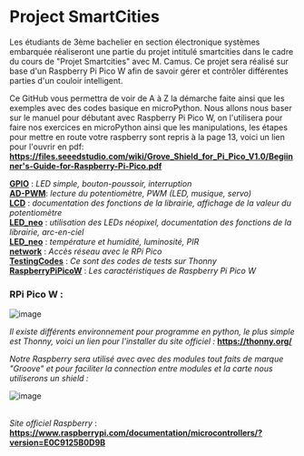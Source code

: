 # Project SmartCities

Les étudiants de 3ème bachelier en section électronique systèmes embarquée réaliseront une partie du projet intitulé smartcities dans le cadre du cours de "Projet Smartcities" avec M. Camus. Ce projet sera réalisé sur base d'un Raspberry Pi Pico W afin de savoir gérer et contrôler différentes parties d'un couloir intelligent.

Ce GitHub vous permettra de voir de A à Z la démarche faite ainsi que les exemples avec des codes basique en microPython. Nous allons nous baser sur le manuel pour débutant avec Raspberry Pi Pico W, on l'utilisera pour faire nos exercices en microPython ainsi que les manipulations, les étapes pour mettre en route votre raspberry sont repris à la page 13, voici un lien pour l'ouvrir en pdf: 
**https://files.seeedstudio.com/wiki/Grove_Shield_for_Pi_Pico_V1.0/Begiinner's-Guide-for-Raspberry-Pi-Pico.pdf**


**[GPIO](GPIO)** : *LED simple, bouton-poussoir, interruption*
\
**[AD-PWM](AD-PWM)**: *lecture du potentiomètre, PWM (LED, musique, servo)*
\
**[LCD](LCD)** : *documentation des fonctions de la librairie, affichage de la valeur du potentiomètre*
\
**[LED_neo](LED_neo)** : *utilisation des LEDs néopixel, documentation des fonctions de la librairie, arc-en-ciel*
\
**[LED_neo](LED_neo)** : *température et humidité, luminosité, PIR*
\
**[network](network)** : *Accès réseau avec le RPi Pico*
\
**[TestingCodes](TestingCodes)** : *Ce sont des codes de tests sur Thonny*
\
**[RaspberryPiPicoW](RaspberryPiPicoW)** : *Les caractéristiques de Raspberry Pi Pico W*



### RPi Pico W :

![image](https://user-images.githubusercontent.com/124878705/217785334-c6390d11-3a1c-4384-9215-b46f3d40492a.png)

*Il existe différents environnement pour programme en python, le plus simple est Thonny, voici un lien pour l'installer du site officiel :* 
**https://thonny.org/**

*Notre Raspberry sera utilisé avec avec des modules tout faits de marque "Groove" et pour faciliter la connection entre modules et la carte nous utiliserons un shield :* 

![image](https://user-images.githubusercontent.com/124878705/222502168-1be7cbab-a817-422b-bd2b-66ae72f5af9b.png)








\
*Site officiel Raspberry* : **https://www.raspberrypi.com/documentation/microcontrollers/?version=E0C9125B0D9B**


